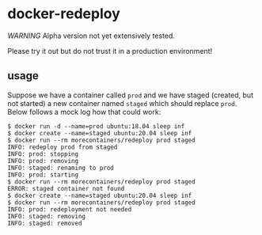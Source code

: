 # docker-redeploy

*WARNING* Alpha version not yet extensively tested.

Please try it out but do not trust it in a production environment!

## usage

Suppose we have a container called `prod` and we have staged (created, but not
started) a new container named `staged` which should replace `prod`.  Below
follows a mock log how that could work:

```
$ docker run -d --name=prod ubuntu:18.04 sleep inf
$ docker create --name=staged ubuntu:20.04 sleep inf
$ docker run --rm morecontainers/redeploy prod staged
INFO: redeploy prod from staged
INFO: prod: stopping
INFO: prod: removing
INFO: staged: renaming to prod
INFO: prod: starting
$ docker run --rm morecontainers/redeploy prod staged
ERROR: staged container not found
$ docker create --name=staged ubuntu:20.04 sleep inf
$ docker run --rm morecontainers/redeploy prod staged
INFO: prod: redeployment not needed
INFO: staged: removing
INFO: staged: removed
```

